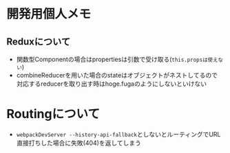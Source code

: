 # 開発用個人メモ

## Reduxについて
* 関数型Componentの場合はpropertiesは引数で受け取る(`this.propsは使えない`)
* combineReducerを用いた場合のstateはオブジェクトがネストしてるので対応するreducerを取り出す時はhoge.fugaのようにしないといけない

# Routingについて
* `webpackDevServer --history-api-fallback`としないとルーティングでURL直接打ちした場合に失敗(404)を返してしまう

